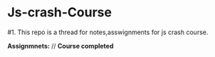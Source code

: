 # Js-crash-Course

#1. This repo is a thread for notes,asswignments for js crash course.

**Assignmnets:**
// **Course completed**

